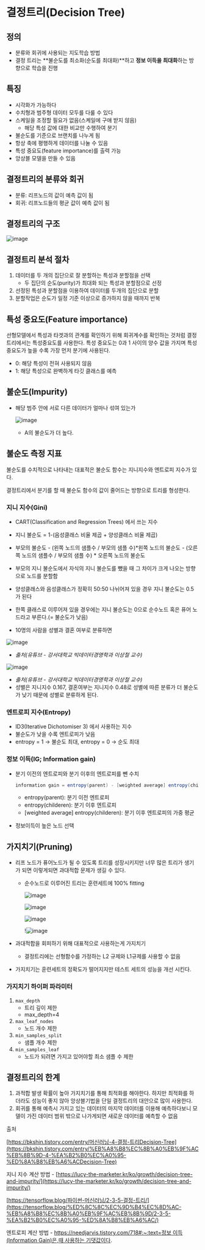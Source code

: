 # 결정트리(Decision Tree)

## 정의

- 분류와 회귀에 사용되는 지도학습 방법
- 결정 트리는 **불순도를 최소화(순도를 최대화)**하고 **정보 이득을 최대화**하는 방향으로 학습을 진행

## 특징

- 시각화가 가능하다
- 수치형과 범주형 데이터 모두를 다룰 수 있다
- 스케일을 조정할 필요가 없음(스케일에 구애 받지 않음)
    - 해당 특성 값에 대한 비교만 수행하여 분기
- 불순도를 기준으로 브랜치를 나누게 됨
- 항상 축에 평행하게 데이터를 나눌 수 있음
- 특성 중요도(feature importance)를 출력 가능
- 앙상블 모델을 만들 수 있음

## 결정트리의 분류와 회귀

- 분류: 리프노드의 값이 예측 값이 됨
- 회귀: 리프노드들의 평균 값이 예측 값이 됨

## 결정트리의 구조

![image](https://user-images.githubusercontent.com/74139727/232351654-537fff9f-8dba-4cef-a178-c9b84e1fc8b3.png)


## 결정트리 분석 절차

1. 데이터를 두 개의 집단으로 잘 분할하는 특성과 분할점을 선택
    - 두 집단의 순도(purity)가 최대화 되는 특성과 분할점으로 선정
2. 선정된 특성과 분할점을 이용하여 데이터를 두개의 집단으로 분할
3. 분할작업은 순도가 일정 기준 이상으로 증가하지 않을 때까지 반복

## 특성 중요도(Feature importance)

선형모델에서 특성과 타겟과의 관계를 확인하기 위해 회귀계수를 확인하는 것처럼 결정 트리에서는 특성중요도를 사용한다. 특성 중요도는 0과 1 사이의 양수 값을 가지며 특성 중요도가 높을 수록 가장 먼저 분기에 사용된다. 

- 0: 해당 특성이 전혀 사용되지 않음
- 1: 해당 특성으로 완벽하게 타깃 클래스를 예측

## 불순도(Impurity)

- 해당 범주 안에 서로 다른 데이터가 얼마나 섞여 있는가
    
    ![image](https://user-images.githubusercontent.com/74139727/232351678-01ff154c-6431-4218-bc49-a9daa2109037.png)
    
    - A의 불순도가 더 높다.

## 불순도 측정 지표

불순도를 수치적으로 나타내는 대표적은 불순도 함수는 지니지수와 엔트로피 지수가 있다. 

결정트리에서 분기를 할 때 불순도 함수의 값이 줄어드는 방향으로 트리를 형성한다.

### 지니 지수(Gini)

- CART(Classification and Regression Trees) 에서 쓰는 지수
- 지니 불순도 = 1-(음성클래스 비율 제곱 + 양성클래스 비율 제곱)
- 부모의 불순도 - (왼쪽 노드의 샘플수 / 부모의 샘플 수)*왼쪽 노드의 불순도 - (오른쪽 노드의 샘플수 / 부모의 샘플 수) * 오른쪽 노드의 불순도
- 부모의 지니 불순도에서 자식의 지니 불순도를 뺐을 때 그 차이가 크게 나오는 방향으로 노드를 분할함
- 양성클래스와 음성클래스가 정확히 50:50 나뉘어져 있을 경우 지니 불순도는 0.5가 된다
- 한쪽 클래스로 이루어져 있을 경우에는 지니 불순도는 0으로 순수노드 혹은 퓨어 노드라고 부른다.(= 불순도가 낮음)

- 10명의 사람을 성별과 결혼 여부로 분류하면

![image](https://user-images.githubusercontent.com/74139727/232351690-a3c3acfd-9a1e-4441-bba4-760703aee3de.png)

- *출처(유튜브 - 강서대학교 빅데이터경영학과 이상철 교수)*

![image](https://user-images.githubusercontent.com/74139727/232351705-2f046555-6050-4ea4-9223-ac63d2993728.png)

- *출처(유튜브 - 강서대학교 빅데이터경영학과 이상철 교수)*
- 성별은 지니지수 0.167, 결혼여부는 지니지수 0.48로 성별에 따른 분류가 더 불순도가 낮기 때문에 성별로 분류하게 된다.

### 엔트로피 지수(Entropy)

- ID3(Iterative Dichotomiser 3) 에서 사용하는 지수
- 불순도가 낮을 수록 엔트로피가 낮음
- entropy = 1 → 불순도 최대, entropy = 0 → 순도 최대

### 정보 이득(IG; Information gain)

- 분기 이전의 엔트로피와 분기 이후의 엔트로피를 뺀 수치
    
    ```java
    information gain = entropy(parent) - [weighted average] entropy(childeren)
    ```
    
    - entropy(parent): 분기 이전 엔트로피
    - entropy(childeren): 분기 이후 엔트로피
    - [weighted average] entropy(childeren): 분기 이후 엔트로피의 가중 평균
- 정보이득이 높은 노드 선택

## 가지치기(Pruning)

- 리프 노드가 퓨어노드가 될 수 있도록 트리를 성장시키지만 너무 많은 트리가 생기가 되면 이렇게되면 과대적합 문제가 생길 수 있다.
    - 순수노드로 이루어진 트리는 훈련세트에 100% fitting
        
        ![image](https://user-images.githubusercontent.com/74139727/232351796-117e014a-ea90-46e6-9608-d9c37d1ba516.png)

        
        ![image](https://user-images.githubusercontent.com/74139727/232351833-6bb14afa-4467-4621-a918-99090c23ee0f.png)

        
        ![image](https://user-images.githubusercontent.com/74139727/232351883-db76c547-9776-48b3-8b33-e8309e7d7b4a.png)
        
        !![image](https://user-images.githubusercontent.com/74139727/232351894-5a110755-6058-4789-910c-ab67d20397df.png)

        
- 과대적합을 회피하기 위해 대표적으로 사용하는게 가지치기
    - 결정트리에는 선형함수를 가정하는 L2 규제와 L1규제를 사용할 수 없음
- 가지치기는 훈련세트의 정확도가 떨어지지만 테스트 세트의 성능을 개선 시킨다.

### 가지치기 하이퍼 파라미터

1. `max_depth`
    - 트리 깊이 제한
    - max_depth=4
2. `max_leaf_nodes`
    - 노드 개수 제한
3. `min_samples_split`
    - 샘플 개수 제한
4. `min_samples_leaf`
    - 노드가 되려면 가지고 있어야할 최소 샘플 수 제한

## 결정트리의 한계

1. 과적합 발생 확률이 높아 가지치기를 통해 최적화를 해야한다. 하지만 최적화를 하더라도 성능이 좋지 않아 앙상블기법을 단일 결정트리의 대안으로 많이 사용한다.
2. 회귀를 통해 예측시 가지고 있는 데이터의 마지막 데이터를 이용해 예측하다보니 모델이 가진 데이터 범위 밖으로 나가게되면 새로운 데이터를 예측할 수 없음

출처

[https://bkshin.tistory.com/entry/머신러닝-4-결정-트리Decision-Tree](https://bkshin.tistory.com/entry/%EB%A8%B8%EC%8B%A0%EB%9F%AC%EB%8B%9D-4-%EA%B2%B0%EC%A0%95-%ED%8A%B8%EB%A6%ACDecision-Tree)

지니 지수 계산 방법 - [https://lucy-the-marketer.kr/ko/growth/decision-tree-and-impurity/](https://lucy-the-marketer.kr/ko/growth/decision-tree-and-impurity/)

[https://tensorflow.blog/파이썬-머신러닝/2-3-5-결정-트리/](https://tensorflow.blog/%ED%8C%8C%EC%9D%B4%EC%8D%AC-%EB%A8%B8%EC%8B%A0%EB%9F%AC%EB%8B%9D/2-3-5-%EA%B2%B0%EC%A0%95-%ED%8A%B8%EB%A6%AC/)

엔트로피 계산 방법 - [https://needjarvis.tistory.com/718#:~:text=정보 이득(Information Gain)은,때 사용하는 기댓값이다](https://needjarvis.tistory.com/718#:~:text=%EC%A0%95%EB%B3%B4%20%EC%9D%B4%EB%93%9D(Information%20Gain)%EC%9D%80,%EB%95%8C%20%EC%82%AC%EC%9A%A9%ED%95%98%EB%8A%94%20%EA%B8%B0%EB%8C%93%EA%B0%92%EC%9D%B4%EB%8B%A4).
